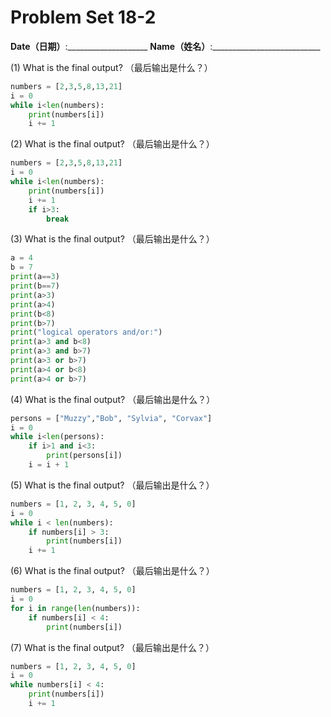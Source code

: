# Problem Set 18-2
**Date（日期）**:____________________   **Name（姓名）**:___________________________

(1) What is the final output?  （最后输出是什么？）

```python
numbers = [2,3,5,8,13,21]
i = 0
while i<len(numbers):
    print(numbers[i])
    i += 1
```

(2) What is the final output?  （最后输出是什么？）

```python
numbers = [2,3,5,8,13,21]
i = 0
while i<len(numbers):
    print(numbers[i])
    i += 1
    if i>3:
        break
```

(3) What is the final output?  （最后输出是什么？）
```python
a = 4
b = 7
print(a==3)
print(b==7)
print(a>3)
print(a>4)
print(b<8)
print(b>7)
print("logical operators and/or:")
print(a>3 and b<8)
print(a>3 and b>7)
print(a>3 or b>7)
print(a>4 or b<8)
print(a>4 or b>7)
```

(4) What is the final output?  （最后输出是什么？）
```python
persons = ["Muzzy","Bob", "Sylvia", "Corvax"]
i = 0
while i<len(persons):
    if i>1 and i<3:
        print(persons[i])
    i = i + 1
```

(5) What is the final output?  （最后输出是什么？）
```python
numbers = [1, 2, 3, 4, 5, 0]
i = 0
while i < len(numbers):
    if numbers[i] > 3:
        print(numbers[i])
    i += 1
```

(6) What is the final output?  （最后输出是什么？）
```python
numbers = [1, 2, 3, 4, 5, 0]
i = 0
for i in range(len(numbers)):
    if numbers[i] < 4:
        print(numbers[i])
```

(7) What is the final output?  （最后输出是什么？）
```python
numbers = [1, 2, 3, 4, 5, 0]
i = 0
while numbers[i] < 4:
    print(numbers[i])
    i += 1
```


